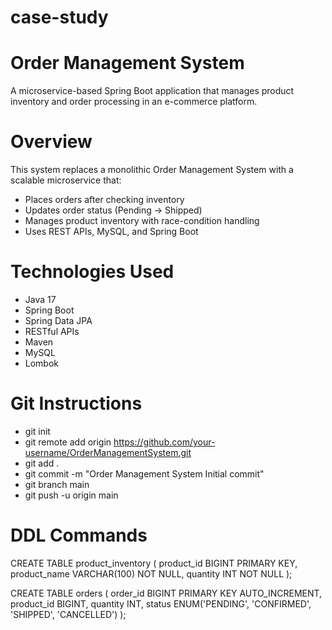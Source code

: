 # case-study

# Order Management System
A microservice-based Spring Boot application that manages product inventory and order processing in an e-commerce platform.

# Overview
This system replaces a monolithic Order Management System with a scalable microservice that:
- Places orders after checking inventory
- Updates order status (Pending → Shipped)
- Manages product inventory with race-condition handling
- Uses REST APIs, MySQL, and Spring Boot

# Technologies Used
- Java 17
- Spring Boot
- Spring Data JPA
- RESTful APIs
- Maven
- MySQL
- Lombok

# Git Instructions
- git init
- git remote add origin https://github.com/your-username/OrderManagementSystem.git
- git add .
- git commit -m "Order Management System Initial commit"
- git branch main
- git push -u origin main

# DDL Commands
CREATE TABLE product_inventory (
    product_id BIGINT PRIMARY KEY,
    product_name VARCHAR(100) NOT NULL,
    quantity INT NOT NULL
);

CREATE TABLE orders (
    order_id BIGINT PRIMARY KEY AUTO_INCREMENT,
    product_id BIGINT,
    quantity INT,
    status ENUM('PENDING', 'CONFIRMED', 'SHIPPED', 'CANCELLED')
);
